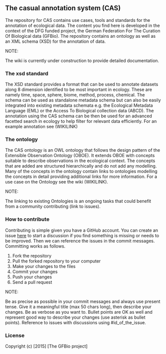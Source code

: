 ## The casual annotation system (CAS)

The repository for CAS contains use cases, tools and standards for the
annotation of ecological data. The content you find here is developed in the
context of the DFG funded project, the German Federation For The Curation Of
Biological data (GFBio). The repository contains an ontology as well as an XML
schema (XSD) for the annotation of data.

NOTE:

The wiki is currently under construction to provide detailed documentation.

### The xsd standard

The XSD standard provides a format that can be used to annotate datasets along
8 dimension identified to be most important in ecology. These are namely time,
space, sphere, biome, method, process, chemical. The schema can be used as
standalone metadata schema but can also be easily integrated into existing
metadata schemata e.g. the Ecological Metadata Language (EML) or the Access To
Biological collection data (ABCD). The annotation using the CAS schema can be
then be used for an advanced facetted search in ecology to help filter for
relevant data efficiently. For an example annotation see (WIKILINK)

### The ontology

The CAS ontology is an OWL ontology that follows the design pattern of the
Extensible Observation Ontology (OBOE). It extends OBOE with concepts suitable
to describe observations in the ecological context. The concepts that are added
are structured hierarchically and do not add any modelling. Many of the
concepts in the ontology contain links to ontologies modelling the concepts in
detail providing additional links for more information. For a use case on the
Ontology see the wiki (WIKILINK).

NOTE:

The linking to existing Ontologies is an ongoing tasks that could benefit from
a community contributing (link to issues).

### How to contribute

Contributing is simple given you have a GitHub account. You can create an issue
[here](https://github.com/cpfaff/cas/issues/new) to start a discussion if you
find something is missing or needs to be improved. Then we can reference the
issues in the commit messages. Committing works as follows.

1. Fork the repository
2. Pull the forked repository to your computer
3. Make your changes to the files
4. Commit your changes
5. Push your changes
4. Send a pull request

NOTE:

Be as precise as possible in your commit messages and always use present tense.
Give it a meaningful title (max 50 chars long), then describe your changes. Be
as verbose as you want to. Bullet points are OK as well and represent good way
to describe your changes (use asterisk as bullet points). Reference to issues
with discussions using #id_of_the_issue.

### License

Copyright (c) [2015] [The GFBio project]
